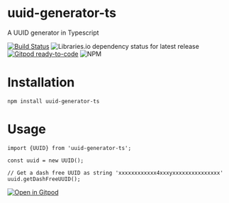 # uuid-generator-ts

A UUID generator in Typescript

[![Build Status](https://travis-ci.org/BuZZ-dEE/uuid-generator-ts.svg)](https://travis-ci.org/BuZZ-dEE/uuid-generator-ts)
![Libraries.io dependency status for latest release](https://img.shields.io/librariesio/release/npm/uuid-generator-ts)
[![Gitpod ready-to-code](https://img.shields.io/badge/Gitpod-ready--to--code-blue?logo=gitpod)](https://gitpod.io/#https://github.com/BuZZ-dEE/uuid-generator-ts)
![NPM](https://img.shields.io/npm/l/uuid-generator-ts)



# Installation

    npm install uuid-generator-ts

# Usage

    import {UUID} from 'uuid-generator-ts';

    const uuid = new UUID();

    // Get a dash free UUID as string 'xxxxxxxxxxxx4xxxyxxxxxxxxxxxxxxx'
    uuid.getDashFreeUUID();

[![Open in Gitpod](https://gitpod.io/button/open-in-gitpod.svg)](https://gitpod.io/#https://github.com/BuZZ-dEE/uuid-generator-ts)
